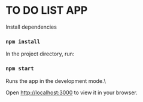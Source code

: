 # TO DO LIST APP
Install dependencies

### `npm install`

In the project directory, run:

### `npm start`

Runs the app in the development mode.\

Open [http://localhost:3000](http://localhost:3000) to view it in your browser.
